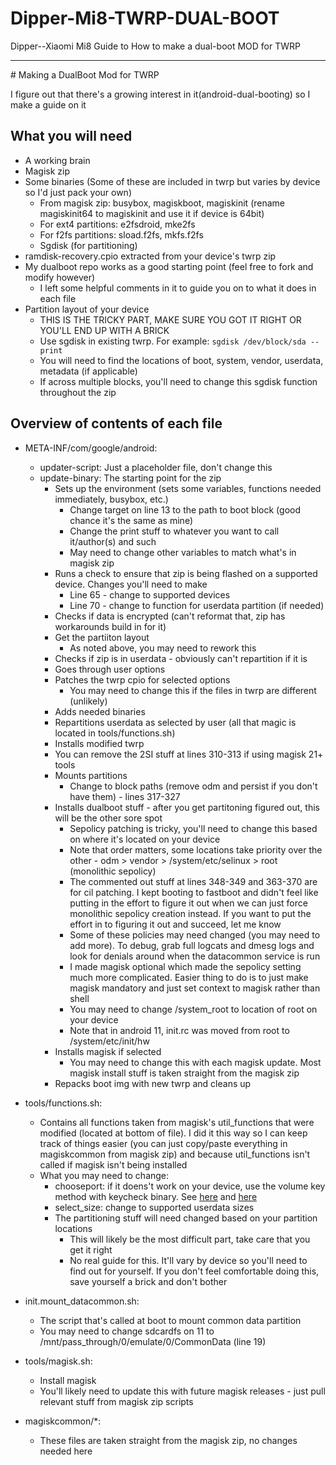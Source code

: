 # Dipper-Mi8-TWRP-DUAL-BOOT
Dipper--Xiaomi Mi8 Guide to How to make a dual-boot MOD for TWRP
<hr>
# Making a DualBoot Mod for TWRP

I figure out that there's a growing interest in it(android-dual-booting) so I make a guide on it

## What you will need
* A working brain
* Magisk zip
* Some binaries (Some of these are included in twrp but varies by device so I'd just pack your own)
  * From magisk zip: busybox, magiskboot, magiskinit (rename magiskinit64 to magiskinit and use it if device is 64bit)
  * For ext4 partitions: e2fsdroid, mke2fs
  * For f2fs partitions: sload.f2fs, mkfs.f2fs
  * Sgdisk (for partitioning)
* ramdisk-recovery.cpio extracted from your device's twrp zip
* My dualboot repo works as a good starting point (feel free to fork and modify however)
  * I left some helpful comments in it to guide you on to what it does in each file
* Partition layout of your device
  * THIS IS THE TRICKY PART, MAKE SURE YOU GOT IT RIGHT OR YOU'LL END UP WITH A BRICK
  * Use sgdisk in existing twrp. For example: `sgdisk /dev/block/sda --print`
  * You will need to find the locations of boot, system, vendor, userdata, metadata (if applicable)
  * If across multiple blocks, you'll need to change this sgdisk function throughout the zip

## Overview of contents of each file
* META-INF/com/google/android:
  * updater-script: Just a placeholder file, don't change this
  * update-binary: The starting point for the zip
    * Sets up the environment (sets some variables, functions needed immediately, busybox, etc.)
      * Change target on line 13 to the path to boot block (good chance it's the same as mine)
      * Change the print stuff to whatever you want to call it/author(s) and such
      * May need to change other variables to match what's in magisk zip
    * Runs a check to ensure that zip is being flashed on a supported device. Changes you'll need to make
      * Line 65 - change to supported devices
      * Line 70 - change to function for userdata partition (if needed)
    * Checks if data is encrypted (can't reformat that, zip has workarounds build in for it)
    * Get the partiiton layout
      * As noted above, you may need to rework this
    * Checks if zip is in userdata - obviously can't repartition if it is
    * Goes through user options
    * Patches the twrp cpio for selected options
      * You may need to change this if the files in twrp are different (unlikely)
    * Adds needed binaries
    * Repartitions userdata as selected by user (all that magic is located in tools/functions.sh)
    * Installs modified twrp
    * You can remove the 2SI stuff at lines 310-313 if using magisk 21+ tools
    * Mounts partitions
      * Change to block paths (remove odm and persist if you don't have them) - lines 317-327
    * Installs dualboot stuff - after you get partitoning figured out, this will be the other sore spot
      * Sepolicy patching is tricky, you'll need to change this based on where it's located on your device
      * Note that order matters, some locations take priority over the other - odm > vendor > /system/etc/selinux > root (monolithic sepolicy)
      * The commented out stuff at lines 348-349 and 363-370 are for cil patching. I kept booting to fastboot and didn't feel like putting in the effort to figure it out when we can just force monolithic sepolicy creation instead. If you want to put the effort in to figuring it out and succeed, let me know
      * Some of these policies may need changed (you may need to add more). To debug, grab full logcats and dmesg logs and look for denials around when the datacommon service is run
      * I made magisk optional which made the sepolicy setting much more complicated. Easier thing to do is to just make magisk mandatory and just set context to magisk rather than shell
      * You may need to change /system_root to location of root on your device
      * Note that in android 11, init.rc was moved from root to /system/etc/init/hw
    * Installs magisk if selected
      * You may need to change this with each magisk update. Most magisk install stuff is taken straight from the magisk zip
    * Repacks boot img with new twrp and cleans up

* tools/functions.sh:
  * Contains all functions taken from magisk's util_functions that were modified (located at bottom of file). I did it this way so I can keep track of things easier (you can just copy/paste everything in magiskcommon from magisk zip) and because util_functions isn't called if magisk isn't being installed
  * What you may need to change:
    * chooseport: if it doens't work on your device, use the volume key method with keycheck binary. See [here](https://forum.xda-developers.com/android/software/guide-volume-key-selection-flashable-zip-t3773410) and [here](https://github.com/Zackptg5/MMT-Extended-Addons/tree/master/Volume-Key-Selector)
    * select_size: change to supported userdata sizes
    * The partitioning stuff will need changed based on your partition locations
      * This will likely be the most difficult part, take care that you get it right
      * No real guide for this. It'll vary by device so you'll need to find out for yourself. If you don't feel comfortable doing this, save yourself a brick and don't bother

* init.mount_datacommon.sh:
  * The script that's called at boot to mount common data partition
  * You may need to change sdcardfs on 11 to /mnt/pass_through/0/emulate/0/CommonData (line 19)

* tools/magisk.sh:
  * Install magisk
  * You'll likely need to update this with future magisk releases - just pull relevant stuff from magisk zip scripts

* magiskcommon/*:
  * These files are taken straight from the magisk zip, no changes needed here
